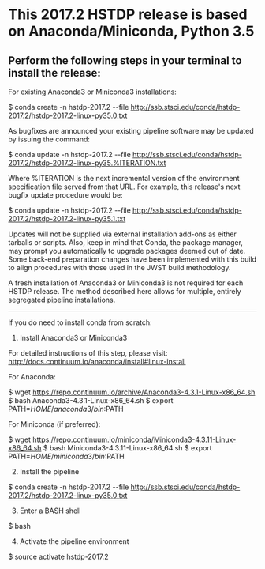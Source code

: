 # This 2017.2 HSTDP release is based on Anaconda/Miniconda, Python 3.5

Perform the following steps in your terminal to install the release:
--------------------------------------------------------------------

For existing Anaconda3 or Miniconda3 installations:

  $ conda create -n hstdp-2017.2 --file http://ssb.stsci.edu/conda/hstdp-2017.2/hstdp-2017.2-linux-py35.0.txt

As bugfixes are announced your existing pipeline software may be updated by issuing the command:

  $ conda update -n hstdp-2017.2 --file http://ssb.stsci.edu/conda/hstdp-2017.2/hstdp-2017.2-linux-py35.%ITERATION.txt

Where %ITERATION is the next incremental version of the environment specification file served from that URL.
For example, this release's next bugfix update procedure would be:

  $ conda update -n hstdp-2017.2 --file http://ssb.stsci.edu/conda/hstdp-2017.2/hstdp-2017.2-linux-py35.1.txt


Updates will not be supplied via external installation add-ons as either tarballs or scripts.
Also, keep in mind that Conda, the package manager, may prompt you automatically to upgrade packages deemed out of date.
Some back-end preparation changes have been implemented with this build to align procedures with those used in the JWST build methodology.

A fresh installation of Anaconda3 or Miniconda3 is not required for each HSTDP release. The method described here allows for multiple, entirely segregated pipeline installations.

--------------

If you do need to install conda from scratch:

1. Install Anaconda3 or Miniconda3

For detailed instructions of this step, please visit: http://docs.continuum.io/anaconda/install#linux-install

For Anaconda:

  $ wget https://repo.continuum.io/archive/Anaconda3-4.3.1-Linux-x86_64.sh
  $ bash Anaconda3-4.3.1-Linux-x86_64.sh
  $ export PATH=$HOME/anaconda3/bin:$PATH

 For Miniconda (if preferred):

  $ wget https://repo.continuum.io/miniconda/Miniconda3-4.3.11-Linux-x86_64.sh
  $ bash Miniconda3-4.3.11-Linux-x86_64.sh
  $ export PATH=$HOME/miniconda3/bin:$PATH

2. Install the pipeline

  $ conda create -n hstdp-2017.2 --file http://ssb.stsci.edu/conda/hstdp-2017.2/hstdp-2017.2-linux-py35.0.txt

3. Enter a BASH shell

  $ bash

4. Activate the pipeline environment

$ source activate hstdp-2017.2
